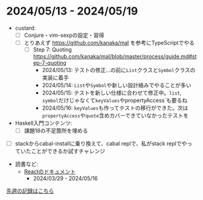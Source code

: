 # 2024/05/13 - 2024/05/19

- custard:
    - [ ] Conjure・vim-sexpの設定・習得
    - [ ] とりあえず <https://github.com/kanaka/mal> を参考にTypeScriptでやる
        - [ ] Step 7: Quoting <https://github.com/kanaka/mal/blob/master/process/guide.md#step-7-quoting>
            - 2024/05/13: テストの修正...の前に`List`クラスと`Symbol`クラスの実装に着手
            - 2024/05/14: `List`や`Symbol`や新しい設計絡みでやることが多い
            - 2024/05/15: テストを新しい仕様に合わせて修正中。`list`, `symbol`だけじゃなくて`keyValues`やpropertyAccess`も要るね
            - 2024/05/16: `keyValues`も作ってテストの移行ができた。次は`propertyAccess`や`quote`含めカバーできていなかったテストを
- Haskell入門コンテンツ:
    - [ ] 課題18の不足箇所を埋める
- [ ] stackからcabal-installに乗り換えて、cabal replで、私がstack replでやっていたことができるか試すチャレンジ
- 読書など:
    - [Reactのドキュメント](https://ja.react.dev/learn)
        - 2024/03/29 - 2024/05/16

[先週の記録はこちら](https://github.com/igrep/daily-commits/blob/63a5a635c4ab6fa896eb6c7a714ab499dabee649/yesterday.md)
